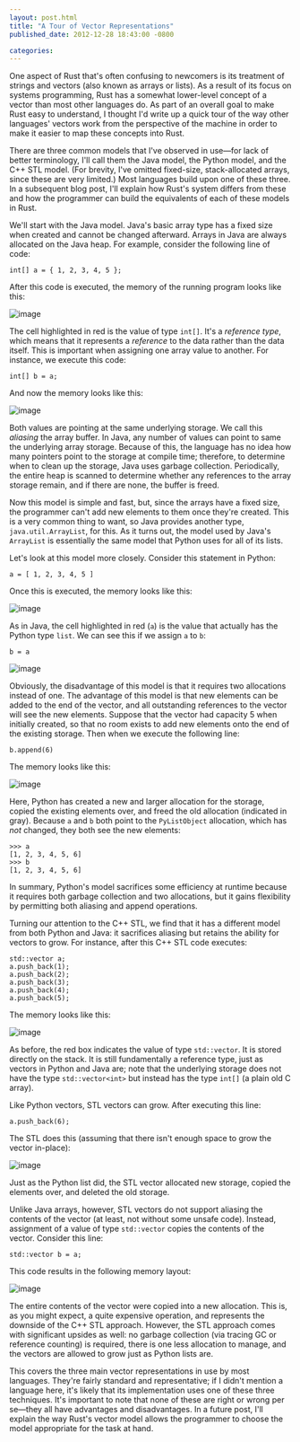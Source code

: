 ```yaml
---
layout: post.html
title: "A Tour of Vector Representations"
published_date: 2012-12-28 18:43:00 -0800

categories: 
---
```


One aspect of Rust that's often confusing to newcomers is its treatment of strings and vectors (also known as arrays or lists). As a result of its focus on systems programming, Rust has a somewhat lower-level concept of a vector than most other languages do. As part of an overall goal to make Rust easy to understand, I thought I'd write up a quick tour of the way other languages' vectors work from the perspective of the machine in order to make it easier to map these concepts into Rust.

There are three common models that I've observed in use—for lack of better terminology, I'll call them the Java model, the Python model, and the C++ STL model. (For brevity, I've omitted fixed-size, stack-allocated arrays, since these are very limited.) Most languages build upon one of these three. In a subsequent blog post, I'll explain how Rust's system differs from these and how the programmer can build the equivalents of each of these models in Rust.

We'll start with the Java model. Java's basic array type has a fixed size when created and cannot be changed afterward. Arrays in Java are always allocated on the Java heap. For example, consider the following line of code:

    int[] a = { 1, 2, 3, 4, 5 };

After this code is executed, the memory of the running program looks like this:

![image][java-vector]

The cell highlighted in red is the value of type `int[]`. It's a *reference type*, which means that it represents a *reference* to the data rather than the data itself. This is important when assigning one array value to another. For instance, we execute this code:

    int[] b = a;

And now the memory looks like this:

![image][java-vector-aliased]

Both values are pointing at the same underlying storage. We call this *aliasing* the array buffer. In Java, any number of values can point to same the underlying array storage. Because of this, the language has no idea how many pointers point to the storage at compile time; therefore, to determine when to clean up the storage, Java uses garbage collection. Periodically, the entire heap is scanned to determine whether any references to the array storage remain, and if there are none, the buffer is freed.

Now this model is simple and fast, but, since the arrays have a fixed size, the programmer can't add new elements to them once they're created. This is a very common thing to want, so Java provides another type, `java.util.ArrayList`, for this. As it turns out, the model used by Java's `ArrayList` is essentially the same model that Python uses for all of its lists.

Let's look at this model more closely. Consider this statement in Python:

    a = [ 1, 2, 3, 4, 5 ]

Once this is executed, the memory looks like this:

![image][python-vector]

As in Java, the cell highlighted in red (`a`) is the value that actually has the Python type `list`. We can see this if we assign `a` to `b`:

    b = a

![image][python-vector-aliased]

Obviously, the disadvantage of this model is that it requires two allocations instead of one. The advantage of this model is that new elements can be added to the end of the vector, and all outstanding references to the vector will see the new elements. Suppose that the vector had capacity 5 when initially created, so that no room exists to add new elements onto the end of the existing storage. Then when we execute the following line:

    b.append(6)

The memory looks like this:

![image][python-vector-aliased-bigger]

Here, Python has created a new and larger allocation for the storage, copied the existing elements over, and freed the old allocation (indicated in gray). Because `a` and `b` both point to the `PyListObject` allocation, which has *not* changed, they both see the new elements:

    >>> a
    [1, 2, 3, 4, 5, 6]
    >>> b
    [1, 2, 3, 4, 5, 6]

In summary, Python's model sacrifices some efficiency at runtime because it requires both garbage collection and two allocations, but it gains flexibility by permitting both aliasing and append operations.

Turning our attention to the C++ STL, we find that it has a different model from both Python and Java: it sacrifices aliasing but retains the ability for vectors to grow. For instance, after this C++ STL code executes:

    std::vector a;
    a.push_back(1);
    a.push_back(2);
    a.push_back(3);
    a.push_back(4);
    a.push_back(5);

The memory looks like this:

![image][cxx-vector]

As before, the red box indicates the value of type `std::vector`. It is stored directly on the stack. It is still fundamentally a reference type, just as vectors in Python and Java are; note that the underlying storage does not have the type `std::vector<int>` but instead has the type `int[]` (a plain old C array).

Like Python vectors, STL vectors can grow. After executing this line:

    a.push_back(6);

The STL does this (assuming that there isn't enough space to grow the vector in-place):

![image][cxx-vector-bigger]

Just as the Python list did, the STL vector allocated new storage, copied the elements over, and deleted the old storage.

Unlike Java arrays, however, STL vectors do not support aliasing the contents of the vector (at least, not without some unsafe code). Instead, assignment of a value of type `std::vector` copies the contents of the vector. Consider this line:

    std::vector b = a;

This code results in the following memory layout:

![image][cxx-vector-copied]

The entire contents of the vector were copied into a new allocation. This is, as you might expect, a quite expensive operation, and represents the downside of the C++ STL approach. However, the STL approach comes with significant upsides as well: no garbage collection (via tracing GC or reference counting) is required, there is one less allocation to manage, and the vectors are allowed to grow just as Python lists are.

This covers the three main vector representations in use by most languages. They're fairly standard and representative; if I didn't mention a language here, it's likely that its implementation uses one of these three techniques. It's important to note that none of these are right or wrong per se—they all have advantages and disadvantages. In a future post, I'll explain the way Rust's vector model allows the programmer to choose the model appropriate for the task at hand.

[java-vector]: http://i.imgur.com/zeztF.png
[java-vector-aliased]: http://i.imgur.com/0t6xB.png
[python-vector]: http://i.imgur.com/xXjOU.png
[python-vector-aliased]: http://i.imgur.com/jLJRj.png
[python-vector-aliased-bigger]: http://i.imgur.com/U0g4w.png
[cxx-vector]: http://i.imgur.com/dEQG3.png
[cxx-vector-bigger]: http://i.imgur.com/QYFGV.png
[cxx-vector-copied]: http://i.imgur.com/KIPIa.png
